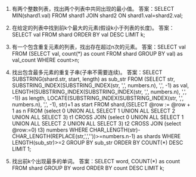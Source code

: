 

1) 有两个整数列表，找出两个列表中共同出现的最小值。
   答案：SELECT MIN(shard1.val) FROM shard1 JOIN shard2 ON shard1.val=shard2.val;

2) 在给定的列表中找到前k个最大的元素(假设k小于列表的长度)。
   答案：SELECT val FROM shard ORDER BY val DESC LIMIT k;

3) 有一个包含重复元素的列表，找出存在超过n次的元素。
   答案：SELECT val FROM (SELECT val, count(*) as count FROM shard GROUP BY val) as val_count WHERE count>n;

4) 找出包含最多元素的重复子串(子串不需要连续)。
   答案：SELECT SUBSTRING(shard.str, start, length) as sub_str FROM (SELECT str, SUBSTRING_INDEX(SUBSTRING_INDEX(str, ',', numbers.n), ',', -1) as val, LENGTH(SUBSTRING_INDEX(SUBSTRING_INDEX(str, ',', numbers.n), ',', -1)) as length, LOCATE(SUBSTRING_INDEX(SUBSTRING_INDEX(str, ',', numbers.n), ',', -1), str)+1 as start FROM shard,(SELECT @row := @row + 1 as n FROM (select 0 UNION ALL SELECT 1 UNION ALL SELECT 2 UNION ALL SELECT 3) t1 CROSS JOIN (select 0 UNION ALL SELECT 1 UNION ALL SELECT 2 UNION ALL SELECT 3) t2 CROSS JOIN (select @row:=0) t3) numbers WHERE CHAR_LENGTH(str)-CHAR_LENGTH(REPLACE(str,',',''))>=numbers.n-1) as shards WHERE LENGTH(sub_str)>=2 GROUP BY sub_str ORDER BY COUNT(*) DESC LIMIT 1;

5) 找出前k个出现最多的单词。
   答案：SELECT word, COUNT(*) as count FROM shard GROUP BY word ORDER BY count DESC LIMIT k;